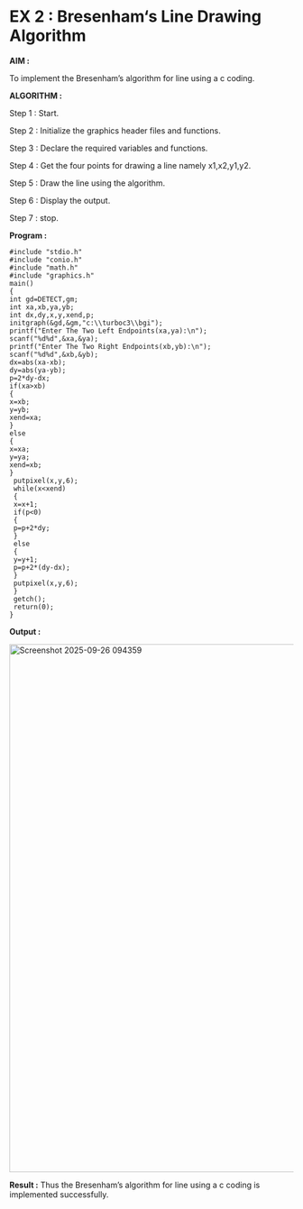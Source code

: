 # EX 2 : Bresenham‘s Line Drawing Algorithm

**AIM :**

 To  implement the Bresenham’s  algorithm for line using a c coding.

**ALGORITHM :**

   Step 1 : Start.
   
   Step 2 : Initialize the graphics header files and functions.

   Step 3 : Declare the required variables and functions.

   Step 4 : Get the four points for drawing a line namely x1,x2,y1,y2.

   Step 5 : Draw the line using the algorithm.

   Step  6 : Display the output.

   Step 7 : stop.

**Program :**
```
#include "stdio.h"
#include "conio.h"
#include "math.h"
#include "graphics.h"
main()
{
int gd=DETECT,gm;
int xa,xb,ya,yb;
int dx,dy,x,y,xend,p;
initgraph(&gd,&gm,"c:\\turboc3\\bgi");
printf("Enter The Two Left Endpoints(xa,ya):\n");
scanf("%d%d",&xa,&ya);
printf("Enter The Two Right Endpoints(xb,yb):\n");
scanf("%d%d",&xb,&yb);
dx=abs(xa-xb);
dy=abs(ya-yb);
p=2*dy-dx;
if(xa>xb)
{
x=xb;
y=yb;
xend=xa;
}
else
{
x=xa;
y=ya;
xend=xb;
}
 putpixel(x,y,6);
 while(x<xend)
 {
 x=x+1;
 if(p<0)
 {
 p=p+2*dy;
 }
 else
 {
 y=y+1;
 p=p+2*(dy-dx);
 }
 putpixel(x,y,6);
 }
 getch();
 return(0);
}
```

**Output :**


<img width="1286" height="937" alt="Screenshot 2025-09-26 094359" src="https://github.com/user-attachments/assets/cc4da18d-da16-4918-810d-55277f3088fa" />




**Result :**
Thus the Bresenham’s algorithm for line using a c coding is implemented successfully.
